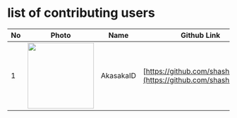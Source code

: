# list of contributing users

| No  | Photo                                                                                       | Name              | Github Link                                                            |
| --- | ------------------------------------------------------------------------------------------- | ----------------- | ---------------------------------------------------------------------- |
| 1   | <img src="https://avatars.githubusercontent.com/u/76944311?v=4" height=150 width=150>       | AkasakaID         | [https://github.com/shashwat010](https://github.com/shashwat010) 